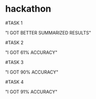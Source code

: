# hackathon


#TASK 1 

 "I GOT BETTER SUMMARIZED RESULTS"

 #TASK 2 

 "I GOT 61% ACCURACY"


 #TASK 3

  "I GOT 90% ACCURACY"


  #TASK 4 


  "I GOT 91% ACCURACY"

 
